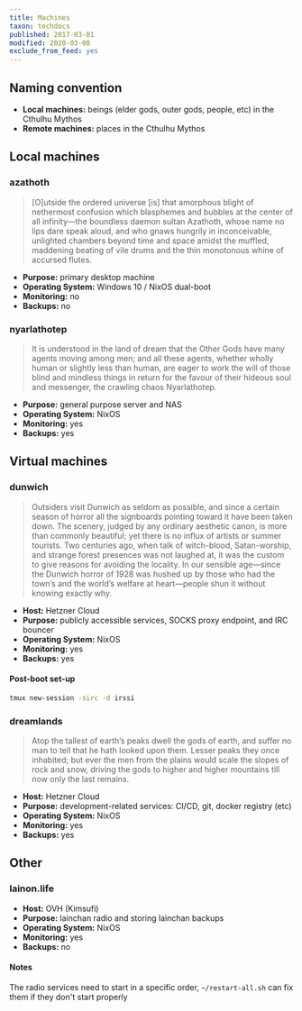 ```yaml
---
title: Machines
taxon: techdocs
published: 2017-03-01
modified: 2020-03-08
exclude_from_feed: yes
---
```


Naming convention
-----------------

- **Local machines:** beings (elder gods, outer gods, people, etc) in the Cthulhu Mythos
- **Remote machines:** places in the Cthulhu Mythos

Local machines
--------------

### azathoth

> [O]utside the ordered universe [is] that amorphous blight of nethermost confusion which blasphemes
> and bubbles at the center of all infinity—the boundless daemon sultan Azathoth, whose name no lips
> dare speak aloud, and who gnaws hungrily in inconceivable, unlighted chambers beyond time and
> space amidst the muffled, maddening beating of vile drums and the thin monotonous whine of
> accursed flutes.

- **Purpose:** primary desktop machine
- **Operating System:** Windows 10 / NixOS dual-boot
- **Monitoring:** no
- **Backups:** no

### nyarlathotep

> It is understood in the land of dream that the Other Gods have many agents moving among men; and
> all these agents, whether wholly human or slightly less than human, are eager to work the will of
> those blind and mindless things in return for the favour of their hideous soul and messenger, the
> crawling chaos Nyarlathotep.

- **Purpose:** general purpose server and NAS
- **Operating System:** NixOS
- **Monitoring:** yes
- **Backups:** yes

Virtual machines
----------------

### dunwich

> Outsiders visit Dunwich as seldom as possible, and since a certain
> season of horror all the signboards pointing toward it have been
> taken down. The scenery, judged by any ordinary aesthetic canon, is
> more than commonly beautiful; yet there is no influx of artists or
> summer tourists. Two centuries ago, when talk of witch-blood,
> Satan-worship, and strange forest presences was not laughed at, it
> was the custom to give reasons for avoiding the locality. In our
> sensible age—since the Dunwich horror of 1928 was hushed up by those
> who had the town’s and the world’s welfare at heart—people shun it
> without knowing exactly why.

- **Host:** Hetzner Cloud
- **Purpose:** publicly accessible services, SOCKS proxy endpoint, and IRC bouncer
- **Operating System:** NixOS
- **Monitoring:** yes
- **Backups:** yes

#### Post-boot set-up

```bash
tmux new-session -sirc -d irssi
```

### dreamlands

> Atop the tallest of earth’s peaks dwell the gods of earth, and
> suffer no man to tell that he hath looked upon them. Lesser peaks
> they once inhabited; but ever the men from the plains would scale
> the slopes of rock and snow, driving the gods to higher and higher
> mountains till now only the last remains.

- **Host:** Hetzner Cloud
- **Purpose:** development-related services: CI/CD, git, docker registry (etc)
- **Operating System:** NixOS
- **Monitoring:** yes
- **Backups:** yes

Other
-----

### lainon.life

- **Host:** OVH (Kimsufi)
- **Purpose:** lainchan radio and storing lainchan backups
- **Operating System:** NixOS
- **Monitoring:** yes
- **Backups:** no

#### Notes

The radio services need to start in a specific order,
`~/restart-all.sh` can fix them if they don't start properly

